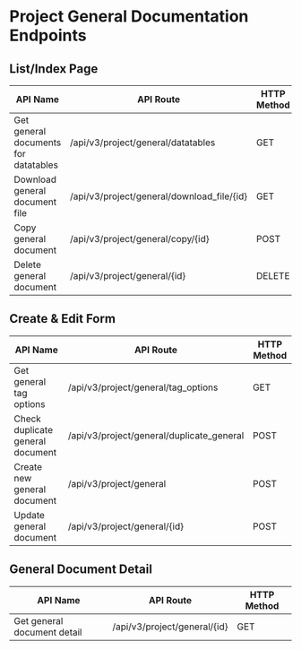 # Project General Documentation Endpoints

## List/Index Page

| API Name | API Route | HTTP Method |
|----------|-----------|-------------|
| Get general documents for datatables | /api/v3/project/general/datatables | GET |
| Download general document file | /api/v3/project/general/download_file/{id} | GET |
| Copy general document | /api/v3/project/general/copy/{id} | POST |
| Delete general document | /api/v3/project/general/{id} | DELETE |

## Create & Edit Form

| API Name | API Route | HTTP Method |
|----------|-----------|-------------|
| Get general tag options | /api/v3/project/general/tag_options | GET |
| Check duplicate general document | /api/v3/project/general/duplicate_general | POST |
| Create new general document | /api/v3/project/general | POST |
| Update general document | /api/v3/project/general/{id} | POST |

## General Document Detail

| API Name | API Route | HTTP Method |
|----------|-----------|-------------|
| Get general document detail | /api/v3/project/general/{id} | GET |
